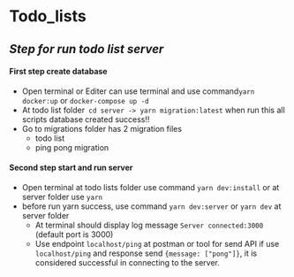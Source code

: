 # Todo_lists

## _Step for run todo list server_

#### First step create database

- Open terminal or Editer can use terminal and use command`yarn docker:up` or `docker-compose up -d`
- At todo list folder` cd server -> yarn migration:latest` when run this all scripts database created success!!
- Go to migrations folder has 2 migration files
  - todo list
  - ping pong migration

#### Second step start and run server

- Open terminal at todo lists folder use command `yarn dev:install` or at server folder use `yarn`
- before run yarn success, use command `yarn dev:server` or `yarn dev` at server folder
  - At terminal should display log message `Server connected:3000` (default port is 3000)
  - Use endpoint `localhost/ping` at postman or tool for send API if use `localhost/ping` and response send `{message: ["pong"]}`, it is considered successful in connecting to the server.
